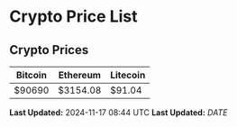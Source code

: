# Crypto Price List

## Crypto Prices
| Bitcoin | Ethereum | Litecoin |
| ------- | -------- | -------- |
| $90690 | $3154.08 | $91.04 |
**Last Updated:** 2024-11-17 08:44 UTC
**Last Updated:** $DATE$
